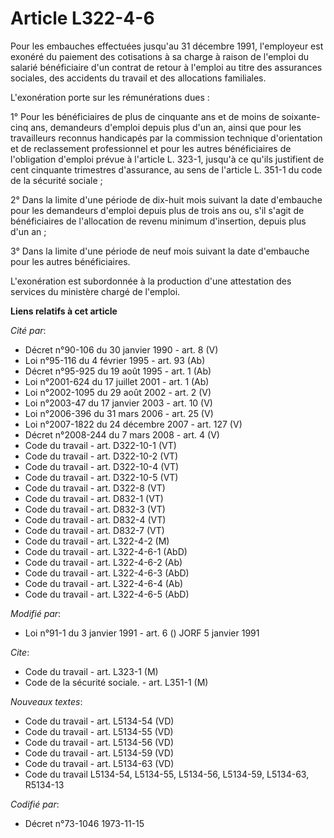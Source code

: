 # Article L322-4-6

Pour les embauches effectuées jusqu'au 31 décembre 1991, l'employeur est exonéré du paiement des cotisations à sa charge à
raison de l'emploi du salarié bénéficiaire d'un contrat de retour à l'emploi au titre des assurances sociales, des accidents
du travail et des allocations familiales.

L'exonération porte sur les rémunérations dues :

1° Pour les bénéficiaires de plus de cinquante ans et de moins de soixante-cinq ans, demandeurs d'emploi depuis plus d'un an,
ainsi que pour les travailleurs reconnus handicapés par la commission technique d'orientation et de reclassement
professionnel et pour les autres bénéficiaires de l'obligation d'emploi prévue à l'article L. 323-1, jusqu'à ce qu'ils
justifient de cent cinquante trimestres d'assurance, au sens de l'article L. 351-1 du code de la sécurité sociale ;

2° Dans la limite d'une période de dix-huit mois suivant la date d'embauche pour les demandeurs d'emploi depuis plus de trois
ans ou, s'il s'agit de bénéficiaires de l'allocation de revenu minimum d'insertion, depuis plus d'un an ;

3° Dans la limite d'une période de neuf mois suivant la date d'embauche pour les autres bénéficiaires.

L'exonération est subordonnée à la production d'une attestation des services du ministère chargé de l'emploi.

**Liens relatifs à cet article**

_Cité par_:

  - Décret n°90-106 du 30 janvier 1990 - art. 8 (V)
  - Loi n°95-116 du 4 février 1995 - art. 93 (Ab)
  - Décret n°95-925 du 19 août 1995 - art. 1 (Ab)
  - Loi n°2001-624 du 17 juillet 2001 - art. 1 (Ab)
  - Loi n°2002-1095 du 29 août 2002 - art. 2 (V)
  - Loi n°2003-47 du 17 janvier 2003 - art. 10 (V)
  - Loi n°2006-396 du 31 mars 2006 - art. 25 (V)
  - Loi n°2007-1822 du 24 décembre 2007 - art. 127 (V)
  - Décret n°2008-244 du 7 mars 2008 - art. 4 (V)
  - Code du travail - art. D322-10-1 (VT)
  - Code du travail - art. D322-10-2 (VT)
  - Code du travail - art. D322-10-4 (VT)
  - Code du travail - art. D322-10-5 (VT)
  - Code du travail - art. D322-8 (VT)
  - Code du travail - art. D832-1 (VT)
  - Code du travail - art. D832-3 (VT)
  - Code du travail - art. D832-4 (VT)
  - Code du travail - art. D832-7 (VT)
  - Code du travail - art. L322-4-2 (M)
  - Code du travail - art. L322-4-6-1 (AbD)
  - Code du travail - art. L322-4-6-2 (Ab)
  - Code du travail - art. L322-4-6-3 (AbD)
  - Code du travail - art. L322-4-6-4 (Ab)
  - Code du travail - art. L322-4-6-5 (AbD)

_Modifié par_:

  - Loi n°91-1 du 3 janvier 1991 - art. 6 () JORF 5 janvier 1991

_Cite_:

  - Code du travail - art. L323-1 (M)
  - Code de la sécurité sociale. - art. L351-1 (M)

_Nouveaux textes_:

  - Code du travail - art. L5134-54 (VD)
  - Code du travail - art. L5134-55 (VD)
  - Code du travail - art. L5134-56 (VD)
  - Code du travail - art. L5134-59 (VD)
  - Code du travail - art. L5134-63 (VD)
  - Code du travail L5134-54, L5134-55, L5134-56, L5134-59, L5134-63, R5134-13

_Codifié par_:

  - Décret n°73-1046 1973-11-15
